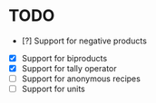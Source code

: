 # TODO

- [?] Support for negative products
- [x] Support for biproducts
- [x] Support for tally operator
- [ ] Support for anonymous recipes
- [ ] Support for units

